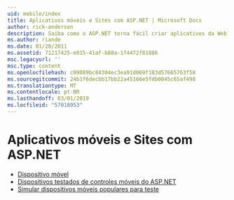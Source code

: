 ```yaml
---
uid: mobile/index
title: Aplicativos móveis e Sites com ASP.NET | Microsoft Docs
author: rick-anderson
description: Saiba como o ASP.NET torna fácil criar aplicativos da Web móveis
ms.author: riande
ms.date: 01/28/2011
ms.assetid: 71217425-e015-41af-b88a-1f4472f81886
msc.legacyurl: ''
msc.type: content
ms.openlocfilehash: c09089bc84304ec3ea91d069f183d57665763f58
ms.sourcegitcommit: 24b1f6decbb17bb22a45166e5fdb0845c65af498
ms.translationtype: MT
ms.contentlocale: pt-BR
ms.lasthandoff: 03/01/2019
ms.locfileid: "57018953"
---
```

<a name="mobile-apps--sites-with-aspnet"></a>Aplicativos móveis e Sites com ASP.NET
====================
- [Dispositivo móvel](overview.md)
- [Dispositivos testados de controles móveis do ASP.NET](tested-devices.md)
- [Simular dispositivos móveis populares para teste](device-simulators.md)

